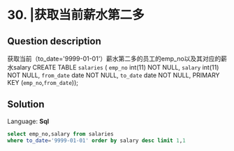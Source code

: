 # 30. |获取当前薪水第二多

## Question description


获取当前（to_date='9999-01-01'）薪水第二多的员工的emp_no以及其对应的薪水salary
CREATE TABLE `salaries` (
`emp_no` int(11) NOT NULL,
`salary` int(11) NOT NULL,
`from_date` date NOT NULL,
`to_date` date NOT NULL,
PRIMARY KEY (`emp_no`,`from_date`));


## Solution

Language: **Sql**

```Sql
select emp_no,salary from salaries
where to_date='9999-01-01' order by salary desc limit 1,1
```


